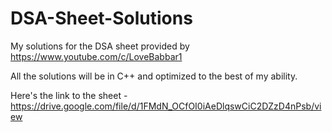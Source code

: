 # DSA-Sheet-Solutions
My solutions for the DSA sheet provided by https://www.youtube.com/c/LoveBabbar1

All the solutions will be in C++ and optimized to the best of my ability.

Here's the link to the sheet - https://drive.google.com/file/d/1FMdN_OCfOI0iAeDlqswCiC2DZzD4nPsb/view
